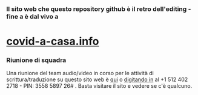 ### Il sito web che questo repository github è il retro dell'editing -fine a è dal vivo a

# [covid-a-casa.info](https://www.covid-a-casa.info)


### Riunione di squadra

Una riunione del team audio/video in corso per le attività di scrittura/traduzione su questo sito web è [qui](https://meet.jit.si/OngoingTeamMeetingForCovidAtHome) o [digitando in](+15124022718) al +1 512 402 2718 - PIN: 3558 5897 26# . Basta visitare il sito e vedere se c'è qualcuno.
